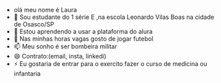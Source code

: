 - olá meu nome é Laura
- 👀 Sou estudante do 1 série E ,na escola Leonardo Vilas Boas na cidade de Osasco/SP
- 🌱 Estou aprendendo a usar a plataforma do alura
- 💞️ Nas minhas horas vagas gosto de jogar futebol
- 📫 Meu sonho é ser bombeira militar
- 😄 Contrato:(email, insta, linkedi)
- ⚡ Eu gostaria de entrar para o exercito fazer o curso de medicina ou infantaria

<!---
laura1e/laura1e is a ✨ special ✨ repository because its `README.md` (this file) appears on your GitHub profile.
You can click the Preview link to take a look at your changes.
--->
